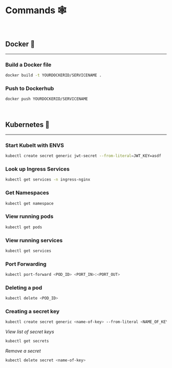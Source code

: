 # Commands 🕸️

&nbsp;

## Docker 🐋

---

### Build a Docker file

```Bash
docker build -t YOURDOCKERID/SERVICENAME .
```

### Push to Dockerhub

```Bash
docker push YOURDOCKERID/SERVICENAME
```

&nbsp;

## Kubernetes 🛞

---

### Start Kubelt with ENVS

```Bash
kubectl create secret generic jwt-secret --from-literal=JWT_KEY=asdf
```

### Look up Ingress Services

```Bash
kubectl get services -n ingress-nginx
```

### Get Namespaces

```Bash
kubectl get namespace
```

### View running pods

```Bash
kubectl get pods
```

### View running services

```Bash
kubectl get services
```

### Port Forwarding

```Bash
kubectl port-forward <POD_ID> <PORT_IN>:<PORT_OUT>
```

### Deleting a pod

```Bash
kubectl delete <POD_ID>
```

### Creating a secret key

```Bash
kubectl create secret generic <name-of-key> --from-literal <NAME_OF_KEY>=<YOUR_KEY>
```

_View list of secret keys_

```Bash
kubectl get secrets
```

_Remove a secret_

```Bash
kubectl delete secret <name-of-key>
```
